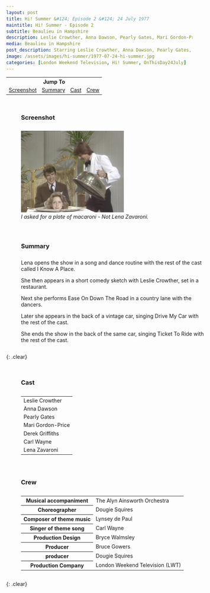 ```yaml
---
layout: post
title: Hi! Summer &#124; Episode 2 &#124; 24 July 1977
maintitle: Hi! Summer - Episode 2
subtitle: Beaulieu in Hampshire
description: Leslie Crowther, Anna Dawson, Pearly Gates, Mari Gordon-Price, Derek Griffiths, Derek Griffiths, Lena Zavaroni.
media: Beaulieu in Hampshire
post_description: Starring Leslie Crowther, Anna Dawson, Pearly Gates, Mari Gordon-Price, Derek Griffiths, Derek Griffiths, Lena Zavaroni.
image: /assets/images/hi-summer/1977-07-24-hi-summer.jpg
categories: [London Weekend Television, Hi! Summer, OnThisDay24July]
---
```


<table style="text-align:center;">
<tr><th colspan="4">Jump To</th></tr>
<tr>
<td><a href="#screenshot">Screenshot</a></td>
<td><a href="#summary">Summary</a></td>
<td><a href="#cast">Cast</a></td>
<td><a href="#crew">Crew</a></td>
</tr>
</table>

<figure class="fig1" id="screenshot">
<figcaption>
<h3>Screenshot</h3>
</figcaption>
<img src="/assets/images/hi-summer/1977-07-24-hi-summer.jpg" class="full-width" />
<figcaption>
<cite>I asked for a plate of macaroni - Not Lena Zavaroni.</cite>
</figcaption>
</figure>

<figure class="fig2" id="summary">
<figcaption>
<h3>Summary</h3>
</figcaption>
<p>Lena opens the show in a song and dance routine with the rest of the cast called I Know A Place.</p>
<p>She then appears in a short comedy sketch with Leslie Crowther, set in a restaurant.</p>
<p>Next she performs Ease On Down The Road in a country lane with the dancers.</p>
<p>Later she appears in the back of a vintage car, singing Drive My Car with the rest of the cast.</p>
<p>She ends the show in the back of the same car, singing Ticket To Ride with the rest of the cast.</p>
</figure>

{: .clear}

<figure class="fig1" id="cast">
<figcaption>
<h3>Cast</h3>
</figcaption>
<table>
<tr><td>Leslie Crowther</td></tr>
<tr><td>Anna Dawson</td></tr>
<tr><td>Pearly Gates</td></tr>
<tr><td>Mari Gordon-Price</td></tr>
<tr><td>Derek Griffiths</td></tr>
<tr><td>Carl Wayne</td></tr>
<tr><td>Lena Zavaroni</td></tr>
</table>
</figure>

<figure class="fig2" id="crew">
<figcaption>
<h3>Crew</h3>
</figcaption>
<table>
<tr><th>Musical accompaniment</th><td>The Alyn Ainsworth Orchestra</td></tr>
<tr><th>Choreographer</th><td>Dougie Squires</td></tr>
<tr><th>Composer of theme music</th><td>Lynsey de Paul</td></tr>
<tr><th>Singer of theme song</th><td>Carl Wayne</td></tr>
<tr><th>Production Design</th><td>Bryce Walmsley</td></tr>
<tr><th>Producer</th><td>Bruce Gowers</td></tr>
<tr><th>producer</th><td>Dougie Squires</td></tr>
<tr><th>Production Company</th><td>London Weekend Television (LWT)</td></tr>
</table>
</figure>

<br />{: .clear}

<style>
.fig1 {float:left; width:49%;}

.fig2 {float:right; width:49%;}

.fig3 {float:right; width:100%;}

figcaption {float:left; width:100%;}

@media screen and (orientation:portrait) {
.fig1, .fig2 {float:left; width:100%;}
figcaption {float:left; width:100%; margin-bottom: 10px;}
}
</style>


